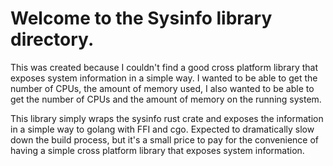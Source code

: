 # Welcome to the Sysinfo library directory.

This was created because I couldn't find a good cross platform library that exposes system information in a simple way. I wanted to be able to get the number of CPUs, the amount of memory used, I also wanted to be able to get the number of CPUs and the amount of memory on the running system.

This library simply wraps the sysinfo rust crate and exposes the information in a simple way to golang with FFI and cgo.
Expected to dramatically slow down the build process, but it's a small price to pay for the convenience of having a simple cross platform library that exposes system information.
